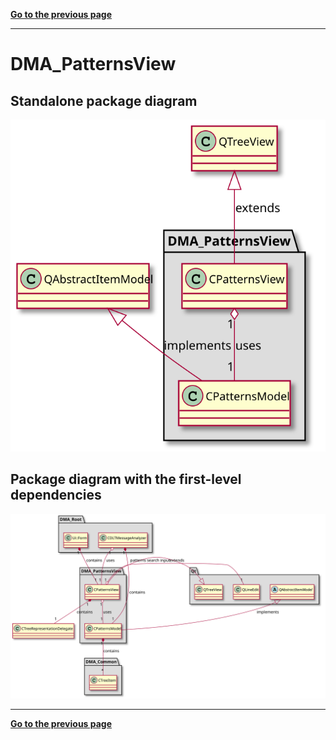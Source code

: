 [**Go to the previous page**](../../../../md/dev_docs/dev_docs.md)

----

# DMA_PatternsView

## Standalone package diagram

![Class diagram with dependencies](../../../../md/dev_docs/puml/DMA_PatternsView_standalone.svg)

## Package diagram with the first-level dependencies

![Class diagram with dependencies](../../../../md/dev_docs/puml/DMA_PatternsView.svg)

----

[**Go to the previous page**](../../../../md/dev_docs/dev_docs.md)